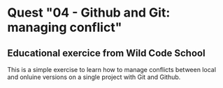 # Quest "04 - Github and Git: managing conflict"

## Educational exercice from Wild Code School

This is a simple exercise to learn how to manage conflicts between local and onluine versions on a single project with Git and Github.
